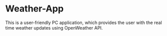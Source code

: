 # Weather-App
This is a user-friendly PC application, which provides the user with the real time weather updates using OpenWeather API.
